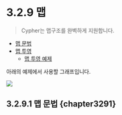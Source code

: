 # 3.2.9 맵

> Cypher는 맵구조를 완벽하게 지원합니다.

* [맵 문법](#chapter3291)
* [맵 투영](#chapter3292)
  * [맵 투영 예제](#chapter32921)
  
아래의 예제에서 사용할 그래프입니다.

![](https://neo4j.com/docs/developer-manual/current/images/Maps-1.svg)
  
## 3.2.9.1 맵 문법 {chapter3291}
